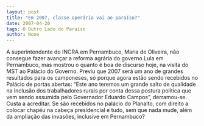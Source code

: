 ```yaml
---
layout: post
title: "Em 2007, classe operária vai ao paraíso?"
date: 2007-04-20
tags: O Outro Lado do Paraíso
author: None
---
```

A superintendente do INCRA em Pernambuco, Maria de Oliveira, não consegue fazer avançar a reforma agrária do governo Lula em Pernambuco, mas mostrou o quanto é boa de discurso hoje, na visita do MST ao Palácio do Governo.
Previu que 2007 será um ano de grandes resultados para os camponeses, só porque agora estão sendo recebidos no Palácio de portas abertas: 
“Este ano teremos um grande salto de qualidade na inclusão dos trabalhadores rurais por conta dessa postura política que vem sendo assumida pelo Governador Eduardo Campos”, derramou-se. 
Custa a acreditar. Se são recebidos no palácio do Planalto, com direito a colocar chapéu na cabeça presidencial e tudo, sem que nada mude, além da ampliação das invasões, inclusive em Pernambuco? 